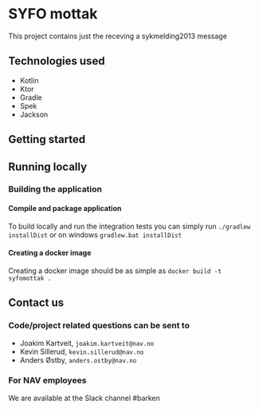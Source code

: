 # SYFO mottak
This project contains just the receving a sykmelding2013 message

## Technologies used
* Kotlin
* Ktor
* Gradle
* Spek
* Jackson

## Getting started
## Running locally

### Building the application
#### Compile and package application
To build locally and run the integration tests you can simply run `./gradlew installDist` or  on windows 
`gradlew.bat installDist`

#### Creating a docker image
Creating a docker image should be as simple as `docker build -t syfomottak .`

## Contact us
### Code/project related questions can be sent to
* Joakim Kartveit, `joakim.kartveit@nav.no`
* Kevin Sillerud, `kevin.sillerud@nav.no`
* Anders Østby, `anders.ostby@nav.no`

### For NAV employees
We are available at the Slack channel #barken
